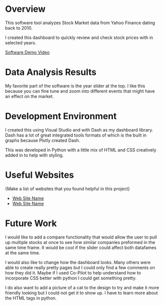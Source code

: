 # Overview

This software tool analyzes Stock Market data from Yahoo Finance dating back to 2010. 

I created this dashboard to quickly review and check stock prices with in selected years. 

[Software Demo Video](http://youtube.link.goes.here)

# Data Analysis Results

My favorite part of the software is the year slider at the top. I like this because you can fine tune and zoom into different events that might have an effect on the market.

# Development Environment

I created this using Visual Studio and with Dash as my dashboard library. Dash has a lot of great integrated tools formats of which is the built in graphs because Plotly created Dash. 

This was developed in Python with a little mix of HTML and CSS creatively added in to help with styling.

# Useful Websites

{Make a list of websites that you found helpful in this project}
* [Web Site Name](http://url.link.goes.here)
* [Web Site Name](http://url.link.goes.here)

# Future Work

I would like to add a compare functionality that would allow the user to pull up multiple stocks at once to see how similar companies preformed in the same time frame. It would be cool if the slider could affect both datafames at the same time. 

I would also like to change how the dashboard looks. Many others were able to create really pretty pages but I could only find a few comments on how they did it. Maybe if I used Co-Pilot to help understand how to incorporate CSS better with python I could get something pretty. 

I do also want to add a picture of a cat to the design to try and make it more friendly looking but I could not get it to show up. I have to learn more about the HTML tags in python.
